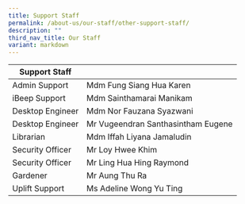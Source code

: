 ```yaml
---
title: Support Staff
permalink: /about-us/our-staff/other-support-staff/
description: ""
third_nav_title: Our Staff
variant: markdown
---
```

| Support Staff | |
| -------- | -------- |
| Admin Support | Mdm Fung Siang Hua Karen   |   |
| iBeep Support   | Mdm Sainthamarai Manikam   |     |
| Desktop Engineer   | Mdm Nor Fauzana Syazwani   |     |
| Desktop Engineer   | Mr Vugeendran Santhasintham Eugene   |     |
| Librarian   | Mdm Iffah Liyana Jamaludin   |     |
| Security Officer   | Mr Loy Hwee Khim   |     |
| Security Officer  | Mr Ling Hua Hing Raymond   |     |
| Gardener   | Mr Aung Thu Ra   |     |
| Uplift Support   | Ms Adeline Wong Yu Ting   |     |